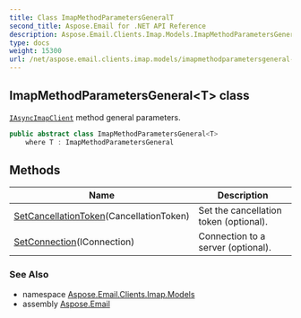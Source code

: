 ```yaml
---
title: Class ImapMethodParametersGeneralT
second_title: Aspose.Email for .NET API Reference
description: Aspose.Email.Clients.Imap.Models.ImapMethodParametersGeneral1T class. IAsyncImapClient method general parameters
type: docs
weight: 15300
url: /net/aspose.email.clients.imap.models/imapmethodparametersgeneral-1/
---
```

## ImapMethodParametersGeneral&lt;T&gt; class

[`IAsyncImapClient`](../../aspose.email.clients.imap/iasyncimapclient/) method general parameters.

```csharp
public abstract class ImapMethodParametersGeneral<T>
    where T : ImapMethodParametersGeneral
```

## Methods

| Name | Description |
| --- | --- |
| [SetCancellationToken](../../aspose.email.clients.imap.models/imapmethodparametersgeneral-1/setcancellationtoken/)(CancellationToken) | Set the cancellation token (optional). |
| [SetConnection](../../aspose.email.clients.imap.models/imapmethodparametersgeneral-1/setconnection/)(IConnection) | Connection to a server (optional). |

### See Also

* namespace [Aspose.Email.Clients.Imap.Models](../../aspose.email.clients.imap.models/)
* assembly [Aspose.Email](../../)


